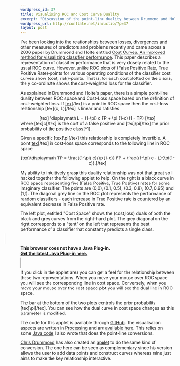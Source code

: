 ```yaml
--- 
wordpress_id: 37
title: Visualising ROC and Cost Curve Duality
excerpt: "Discussion of the point-line duality between Drummond and Holte's cost curves and ROC curves. An applet is provided to help visualise this relationship. "
wordpress_url: http://conflate.net/inductio/?p=37
layout: post
---
```

I've been looking into the relationships between losses, divergences and other measures of predictors and problems recently and came across a 2006 paper by Drummond and Holte entitled <a href="http://www.cs.ualberta.ca/~holte/Publications/mlj2006.pdf" class="pdf">Cost Curves: An improved method for visualizing classifier performance</a>. This paper describes a representation of classifier performance that is very closely related to the usual ROC curve. However, unlike ROC plots of (False Positive Rate, True Positive Rate)-points for various operating conditions of the classifier cost curves show (cost, risk)-points. That is, for each cost plotted on the x axis, the y co-ordinate shows the cost-weighted loss for the classifier.

As explained in Drummond and Holte's paper, there is a simple point-line duality between ROC space and Cost-Loss space based on the definition of cost-weighted loss. If [tex](FP,TP)[/tex] is a point in ROC space then the cost-loss relationship [tex](c, L)[/tex] is linear and satisfies
<center>
[tex] \displaymath L = (1-\pi) c FP + \pi (1-c) (1 - TP) [/tex] 
</center> 
where [tex]c[/tex] is the cost of a false positive and [tex]\pi[/tex] the prior probability of the positive class[^1]. 

Given a specific [tex]\pi[/tex] this relationship is completely invertible. A point [tex](c,L)[/tex] in cost-loss space corresponds to the following line in ROC space
<center>
[tex]\displaymath TP = \frac{(1-\pi) c}{\pi(1-c)} FP + \frac{(1-\pi) c - L}{\pi(1-c)}.[/tex]
</center>

My ability to intuitively grasp this duality relationship was not that great so I hacked together the following applet to help. On the right is a black curve in ROC space representing five (False Positive, True Positive) rates for some imaginary classifier. The points are (0,0), (0.1, 0.5), (0.3, 0.8), (0.7, 0.95) and (1,1). The diagonal grey line on the ROC plot represents the performance of random classifiers - each increase in True Positive rate is countered by an equivalent decrease in False Positive rate.

The left plot, entitled "Cost Space" shows the (cost,loss) duals of both the black and grey curves from the right-hand plot. The grey diagonal on the right corresponds to a "tent" on the left that represents the best performance of a classifier that constantly predicts a single class.

<object classid="java:siroc.class" class="applet" style="border: 1px solid gray; margin-left: -50px; padding: 1ex 0;"
           type="application/x-java-applet" 
archive="/downloads/siroc/siroc.jar,/downloads/siroc/controlP5.jar,/downloads/siroc/batikfont.jar,/downloads/siroc/geomerative.jar,/downloads/siroc/geovex.jar,/downloads/siroc/core.jar" 
           width="700" height="400" standby="Loading Processing software...">
  <param name="archive" value="/downloads/siroc/siroc.jar,/downloads/siroc/controlP5.jar,/downloads/siroc/batikfont.jar,/downloads/siroc/geomerative.jar,/downloads/siroc/geovex.jar,/downloads/siroc/core.jar" />
  <param name="mayscript" value="true" />
  <param name="scriptable" value="true" />
  <param name="image" value="/downloads/siroc/loading.gif" />
  <param name="boxmessage" value="Loading Processing software..." />
  <param name="boxbgcolor" value="#FFFFFF" />
  <param name="test_string" value="outer" />
<p>
<strong>This browser does not have a Java Plug-in.<br />
<a href="http://java.sun.com/products/plugin/downloads/index.html" title="Download Java Plug-in">Get the latest Java Plug-in here.</a></strong>
</p>
</object>

If you click in the applet area you can get a feel for the relationship between these two representations. When you move your mouse over ROC space you will see the corresponding line in cost space. Conversely, when you move your mouse over the cost space plot you will see the dual line in ROC space.

The bar at the bottom of the two plots controls the prior probability [tex]\pi[/tex]. You can see how the dual curve in cost space changes as this parameter is modified.

The code for this applet is available through [GitHub](http://github.com). The visualisation aspects are written in [Processing](http://processing.org) and are [available here](http://github.com/mreid/siroc/). This relies on some [Java code](http://github.com/mreid/geovex/) I also wrote that does the point-line conversions.

[Chris Drummond](http://www.site.uottawa.ca/~cdrummon/) has also created an [applet](http://www.site.uottawa.ca/~cdrummon/rocconversion.html) to do the same kind of conversion. The one here can be seen as complementary since his version allows the user to add data points and construct curves whereas mine just aims to make the key relationship interactive.   

[^1]: My description here differs slightly from Drummond and Holte's in that I am keeping priors and costs separate and not normalising the loss. 

